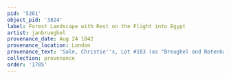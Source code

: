 ```yaml
---
pid: '5261'
object_pid: '3824'
label: Forest Landscape with Rest on the Flight into Egypt
artist: janbrueghel
provenance_date: Aug 24 1842
provenance_location: London
provenance_text: 'Sale, Christie''s, Lot #183 (as "Breughel and Rotenhaemer")'
collection: provenance
order: '1785'
---
```

